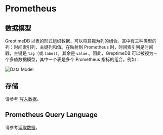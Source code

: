 # Prometheus

## 数据模型

GreptimeDB 以表的形式组织数据，可以将其视为列的组合。其中有三种类型的列：时间索引列、主键列和值。在映射到 Prometheus 时，时间索引列是时间戳，主键是 `tag`（或 `label`），其余是 `value` 。因此，GreptimeDB 可以被视为一个多值数据模型，其中一个表是多个 Prometheus 指标的组合。例如：

![Data Model](../../public/PromQL-multi-value-data-model.png)

## 存储

请参考 [写入数据](../write-data/prometheus.md)。

## Prometheus Query Language

请参考[读取数据](../query-data/promql.md)。
